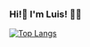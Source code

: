 ### Hi!👋 I'm Luis! :man_technologist: 

[![Top Langs](https://github-readme-stats.vercel.app/api/top-langs/?username=ldp20&layout=compact)](https://github.com/anuraghazra/github-readme-stats)

<!--
**ldp20/ldp20** is a ✨ _special_ ✨ repository because its `README.md` (this file) appears on your GitHub profile.

Here are some ideas to get you started:

- 🔭 I’m currently working on ...
- 🌱 I’m currently learning ...
- 👯 I’m looking to collaborate on ...
- 🤔 I’m looking for help with ...
- 💬 Ask me about ...
- 📫 How to reach me: ...
- 😄 Pronouns: ...
- ⚡ Fun fact: ...
-->
